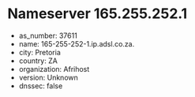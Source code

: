 # Nameserver 165.255.252.1

* as_number: 37611
* name: 165-255-252-1.ip.adsl.co.za.
* city: Pretoria
* country: ZA
* organization: Afrihost
* version: Unknown
* dnssec: false
